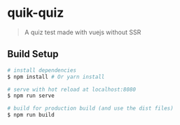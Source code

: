 # quik-quiz

> A quiz test made with vuejs without SSR

## Build Setup

``` bash
# install dependencies
$ npm install # Or yarn install

# serve with hot reload at localhost:8080
$ npm run serve

# build for production build (and use the dist files)
$ npm run build
```

